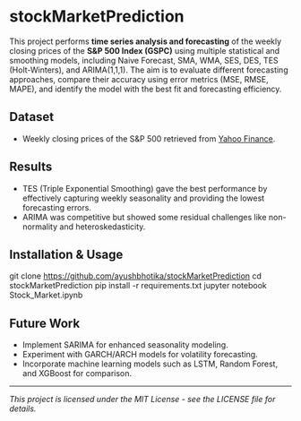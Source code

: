 # stockMarketPrediction

This project performs **time series analysis and forecasting** of the weekly closing prices of the **S&P 500 Index (GSPC)** using multiple statistical and smoothing models, including Naive Forecast, SMA, WMA, SES, DES, TES (Holt-Winters), and ARIMA(1,1,1). The aim is to evaluate different forecasting approaches, compare their accuracy using error metrics (MSE, RMSE, MAPE), and identify the model with the best fit and forecasting efficiency.

## Dataset
- Weekly closing prices of the S&P 500 retrieved from [Yahoo Finance](https://finance.yahoo.com/).

## Results
- TES (Triple Exponential Smoothing) gave the best performance by effectively capturing weekly seasonality and providing the lowest forecasting errors.
- ARIMA was competitive but showed some residual challenges like non-normality and heteroskedasticity.

## Installation & Usage
git clone https://github.com/ayushbhotika/stockMarketPrediction
cd stockMarketPrediction
pip install -r requirements.txt
jupyter notebook Stock_Market.ipynb


## Future Work
- Implement SARIMA for enhanced seasonality modeling.
- Experiment with GARCH/ARCH models for volatility forecasting.
- Incorporate machine learning models such as LSTM, Random Forest, and XGBoost for comparison.

---

*This project is licensed under the MIT License - see the LICENSE file for details.*


